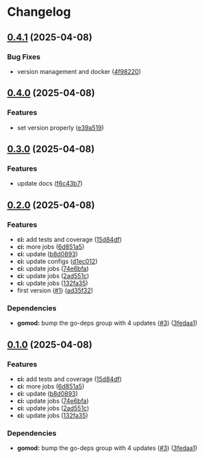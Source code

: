 # Changelog

## [0.4.1](https://github.com/firebolt-db/mcp-server/compare/v0.4.0...v0.4.1) (2025-04-08)


### Bug Fixes

* version management and docker ([4f98220](https://github.com/firebolt-db/mcp-server/commit/4f98220cccce7f49a041c9b22d81998af000c040))

## [0.4.0](https://github.com/firebolt-db/mcp-server/compare/v0.3.0...v0.4.0) (2025-04-08)


### Features

* set version properly ([e39a519](https://github.com/firebolt-db/mcp-server/commit/e39a519bc42f8f13da97aa5e8aad957f572ad771))

## [0.3.0](https://github.com/firebolt-db/mcp-server/compare/v0.2.0...v0.3.0) (2025-04-08)


### Features

* update docs ([f6c43b7](https://github.com/firebolt-db/mcp-server/commit/f6c43b7341585040c9f6fcfa1eba87df2107cdd2))

## [0.2.0](https://github.com/firebolt-db/mcp-server/compare/v0.1.0...v0.2.0) (2025-04-08)


### Features

* **ci:** add tests and coverage ([15d84df](https://github.com/firebolt-db/mcp-server/commit/15d84df098cf1e136bd23436752d68149abba51b))
* **ci:** more jobs ([6d851a5](https://github.com/firebolt-db/mcp-server/commit/6d851a52016e403f528f5d72b938d6f7ff0a9850))
* **ci:** update ([b8d0893](https://github.com/firebolt-db/mcp-server/commit/b8d0893d78aace7fcc320b00619a0b3a8d668140))
* **ci:** update configs ([d1ec012](https://github.com/firebolt-db/mcp-server/commit/d1ec012cf7f110105774ae14de22fa654541bac7))
* **ci:** update jobs ([74e6bfa](https://github.com/firebolt-db/mcp-server/commit/74e6bfab25fd73b5ccd8befad957db45874b358a))
* **ci:** update jobs ([2ad551c](https://github.com/firebolt-db/mcp-server/commit/2ad551cd2d083e4e8b205d924bb2fbbda1d5031d))
* **ci:** update jobs ([132fa35](https://github.com/firebolt-db/mcp-server/commit/132fa35105668fe4886eda1bf8f5d0afeebdad8e))
* first version ([#1](https://github.com/firebolt-db/mcp-server/issues/1)) ([ad35f32](https://github.com/firebolt-db/mcp-server/commit/ad35f32be2034d8e3b196fd0c63bc3f802b0535c))


### Dependencies

* **gomod:** bump the go-deps group with 4 updates ([#3](https://github.com/firebolt-db/mcp-server/issues/3)) ([3fedaa1](https://github.com/firebolt-db/mcp-server/commit/3fedaa16981883b8df0928600b47f28bd1927f89))

## [0.1.0](https://github.com/firebolt-db/mcp-server/compare/v0.0.1...v0.1.0) (2025-04-08)


### Features

* **ci:** add tests and coverage ([15d84df](https://github.com/firebolt-db/mcp-server/commit/15d84df098cf1e136bd23436752d68149abba51b))
* **ci:** more jobs ([6d851a5](https://github.com/firebolt-db/mcp-server/commit/6d851a52016e403f528f5d72b938d6f7ff0a9850))
* **ci:** update ([b8d0893](https://github.com/firebolt-db/mcp-server/commit/b8d0893d78aace7fcc320b00619a0b3a8d668140))
* **ci:** update jobs ([74e6bfa](https://github.com/firebolt-db/mcp-server/commit/74e6bfab25fd73b5ccd8befad957db45874b358a))
* **ci:** update jobs ([2ad551c](https://github.com/firebolt-db/mcp-server/commit/2ad551cd2d083e4e8b205d924bb2fbbda1d5031d))
* **ci:** update jobs ([132fa35](https://github.com/firebolt-db/mcp-server/commit/132fa35105668fe4886eda1bf8f5d0afeebdad8e))


### Dependencies

* **gomod:** bump the go-deps group with 4 updates ([#3](https://github.com/firebolt-db/mcp-server/issues/3)) ([3fedaa1](https://github.com/firebolt-db/mcp-server/commit/3fedaa16981883b8df0928600b47f28bd1927f89))
